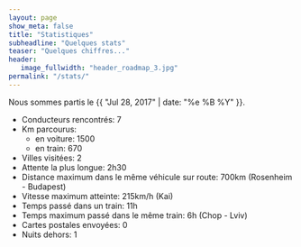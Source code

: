 ```yaml
---
layout: page
show_meta: false
title: "Statistiques"
subheadline: "Quelques stats"
teaser: "Quelques chiffres..."
header:
   image_fullwidth: "header_roadmap_3.jpg"
permalink: "/stats/"
---
```


Nous sommes partis le {{ "Jul 28, 2017" | date: "%e %B %Y" }}.

<ul>
<li>Conducteurs rencontrés: 7</li>
<li>Km parcourus: 
<ul>
<li>en voiture: 1500</li>
<li>en train: 670 </li>
</ul>
</li>
<li>Villes visitées: 2</li>
<li>Attente la plus longue: 2h30</li>
<li>Distance maximum dans le même véhicule sur route: 700km (Rosenheim - Budapest)</li>
<li>Vitesse maximum atteinte: 215km/h (Kai)</li>
<li>Temps passé dans un train: 11h</li>
<li>Temps maximum passé dans le même train: 6h (Chop - Lviv)</li>
<li>Cartes postales envoyées: 0</li>
<li>Nuits dehors: 1</li>
</ul>
